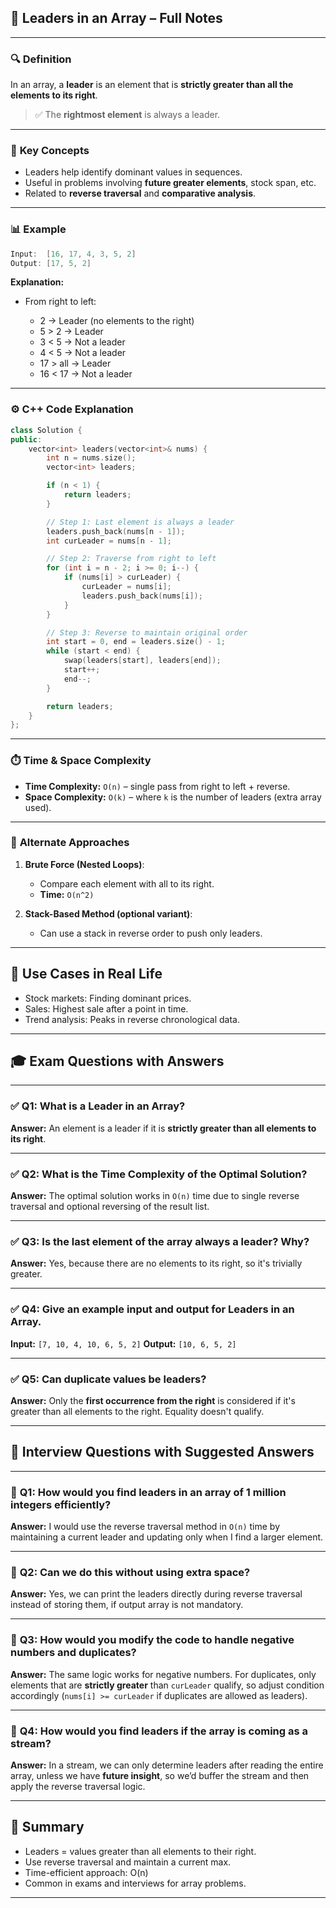 

## 📘 **Leaders in an Array – Full Notes**

---

### 🔍 **Definition**

In an array, a **leader** is an element that is **strictly greater than all the elements to its right**.

> ✅ The **rightmost element** is always a leader.

---

### 🧠 **Key Concepts**

* Leaders help identify dominant values in sequences.
* Useful in problems involving **future greater elements**, stock span, etc.
* Related to **reverse traversal** and **comparative analysis**.

---

### 📊 **Example**

```cpp
Input:  [16, 17, 4, 3, 5, 2]
Output: [17, 5, 2]
```

**Explanation:**

* From right to left:

  * 2 → Leader (no elements to the right)
  * 5 > 2 → Leader
  * 3 < 5 → Not a leader
  * 4 < 5 → Not a leader
  * 17 > all → Leader
  * 16 < 17 → Not a leader

---

### ⚙️ **C++ Code Explanation**

```cpp
class Solution {
public:
    vector<int> leaders(vector<int>& nums) {
        int n = nums.size();
        vector<int> leaders;

        if (n < 1) {
            return leaders;
        }

        // Step 1: Last element is always a leader
        leaders.push_back(nums[n - 1]);
        int curLeader = nums[n - 1];

        // Step 2: Traverse from right to left
        for (int i = n - 2; i >= 0; i--) {
            if (nums[i] > curLeader) {
                curLeader = nums[i];
                leaders.push_back(nums[i]);
            }
        }

        // Step 3: Reverse to maintain original order
        int start = 0, end = leaders.size() - 1;
        while (start < end) {
            swap(leaders[start], leaders[end]);
            start++;
            end--;
        }

        return leaders;
    }
};
```

---

### ⏱️ **Time & Space Complexity**

* **Time Complexity:** `O(n)` – single pass from right to left + reverse.
* **Space Complexity:** `O(k)` – where `k` is the number of leaders (extra array used).

---

### 🔁 **Alternate Approaches**

1. **Brute Force (Nested Loops)**:

   * Compare each element with all to its right.
   * **Time:** `O(n^2)`

2. **Stack-Based Method (optional variant)**:

   * Can use a stack in reverse order to push only leaders.

---

## 🎯 Use Cases in Real Life

* Stock markets: Finding dominant prices.
* Sales: Highest sale after a point in time.
* Trend analysis: Peaks in reverse chronological data.

---

## 🎓 **Exam Questions with Answers**

---

### ✅ **Q1: What is a Leader in an Array?**

**Answer:** An element is a leader if it is **strictly greater than all elements to its right**.

---

### ✅ **Q2: What is the Time Complexity of the Optimal Solution?**

**Answer:** The optimal solution works in `O(n)` time due to single reverse traversal and optional reversing of the result list.

---

### ✅ **Q3: Is the last element of the array always a leader? Why?**

**Answer:** Yes, because there are no elements to its right, so it's trivially greater.

---

### ✅ **Q4: Give an example input and output for Leaders in an Array.**

**Input:** `[7, 10, 4, 10, 6, 5, 2]`
**Output:** `[10, 6, 5, 2]`

---

### ✅ **Q5: Can duplicate values be leaders?**

**Answer:** Only the **first occurrence from the right** is considered if it's greater than all elements to the right. Equality doesn't qualify.

---

## 💼 **Interview Questions with Suggested Answers**

---

### 💬 **Q1: How would you find leaders in an array of 1 million integers efficiently?**

**Answer:** I would use the reverse traversal method in `O(n)` time by maintaining a current leader and updating only when I find a larger element.

---

### 💬 **Q2: Can we do this without using extra space?**

**Answer:** Yes, we can print the leaders directly during reverse traversal instead of storing them, if output array is not mandatory.

---

### 💬 **Q3: How would you modify the code to handle negative numbers and duplicates?**

**Answer:** The same logic works for negative numbers. For duplicates, only elements that are **strictly greater** than `curLeader` qualify, so adjust condition accordingly (`nums[i] >= curLeader` if duplicates are allowed as leaders).

---

### 💬 **Q4: How would you find leaders if the array is coming as a stream?**

**Answer:** In a stream, we can only determine leaders after reading the entire array, unless we have **future insight**, so we’d buffer the stream and then apply the reverse traversal logic.

---

## 🧾 Summary

* Leaders = values greater than all elements to their right.
* Use reverse traversal and maintain a current max.
* Time-efficient approach: O(n)
* Common in exams and interviews for array problems.

---
